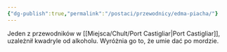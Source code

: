 ```yaml
---
{"dg-publish":true,"permalink":"/postaci/przewodnicy/edma-piacha/"}
---
```


Jeden z przewodników w [[Miejsca/Chult/Port Castigliar\|Port Castigliar]], uzależnił kwadryle od alkoholu. Wyróżnia go to, że umie dać po mordzie.